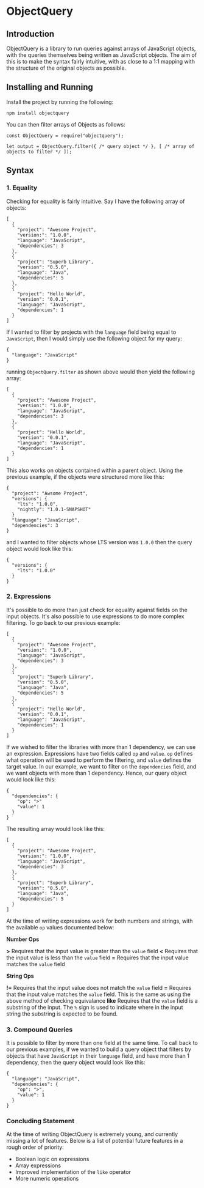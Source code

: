 # ObjectQuery

## Introduction

ObjectQuery is a library to run queries against arrays of JavaScript objects, with the queries themselves being written as JavaScript objects. The aim of this is to make the syntax fairly intuitive, with as close to a 1:1 mapping with the structure of the original objects as possible.

## Installing and Running

Install the project by running the following:

~~~
npm install objectquery
~~~

You can then filter arrays of Objects as follows:

~~~
const ObjectQuery = require("objectquery");

let output = ObjectQuery.filter({ /* query object */ }, [ /* array of objects to filter */ ]);
~~~

## Syntax

### 1. Equality

Checking for equality is fairly intuitive. Say I have the following array of objects:

~~~
[
  {
    "project": "Awesome Project",
    "version:": "1.0.0",
    "language": "JavaScript",
    "dependencies": 3
  },
  {
    "project": "Superb Library",
    "version": "0.5.0",
    "language": "Java",
    "dependencies": 5
  },
  {
    "project": "Hello World",
    "version": "0.0.1",
    "language": "JavaScript",
    "dependencies": 1
  }
]
~~~

If I wanted to filter by projects with the `language` field being equal to `JavaScript`, then I would simply use the following object for my query:

~~~
{
  "language": "JavaScript"
}
~~~

running `ObjectQuery.filter` as shown above would then yield the following array:

~~~
[
  {
    "project": "Awesome Project",
    "version:": "1.0.0",
    "language": "JavaScript",
    "dependencies": 3
  },
  {
    "project": "Hello World",
    "version": "0.0.1",
    "language": "JavaScript",
    "dependencies": 1
  }
]
~~~

This also works on objects contained within a parent object. Using the previous example, if the objects were structured more like this:

~~~
{
  "project": "Awsome Project",
  "versions": {
    "lts": "1.0.0",
    "nightly": "1.0.1-SNAPSHOT"
  }
  "language": "JavaScript",
  "dependencies": 3
}
~~~

and I wanted to filter objects whose LTS version was `1.0.0` then the query object would look like this:

~~~
{
  "versions": {
    "lts": "1.0.0"
  }
}
~~~

### 2. Expressions

It's possible to do more than just check for equality against fields on the input objects. It's also possible to use expressions to do more complex filtering. To go back to our previous example:

~~~
[
  {
    "project": "Awesome Project",
    "version:": "1.0.0",
    "language": "JavaScript",
    "dependencies": 3
  },
  {
    "project": "Superb Library",
    "version": "0.5.0",
    "language": "Java",
    "dependencies": 5
  },
  {
    "project": "Hello World",
    "version": "0.0.1",
    "language": "JavaScript",
    "dependencies": 1
  }
]
~~~

If we wished to filter the libraries with more than 1 dependency, we can use an expression. Expressions have two fields called `op` and `value`. `op` defines what operation will be used to perform the filtering, and `value` defines the target value. In our example, we want to filter on the `dependencies` field, and we want objects with more than 1 dependency. Hence, our query object would look like this:

~~~
{
  "dependencies": {
    "op": ">"
    "value": 1
  }
}
~~~

The resulting array would look like this:

~~~
[
  {
    "project": "Awesome Project",
    "version:": "1.0.0",
    "language": "JavaScript",
    "dependencies": 3
  },
  {
    "project": "Superb Library",
    "version": "0.5.0",
    "language": "Java",
    "dependencies": 5
  }
]
~~~

At the time of writing expressions work for both numbers and strings, with the available `op` values documented below:

**Number Ops**

**>** Requires that the input value is greater than the `value` field
**<** Requires that the input value is less than the `value` field
**=** Requires that the input value matches the `value` field

**String Ops**

**!=** Requires that the input value does not match the `value` field
**=** Requires that the input value matches the `value` field. This is the same as using the above method of checking equivalance
**like** Requires that the `value` field is a substring of the input. The `%` sign is used to indicate where in the input string the substring is expected to be found.

### 3. Compound Queries

It is possible to filter by more than one field at the same time. To call back to our previous examples, if we wanted to build a query object that filters by objects that have `JavaScript` in their `language` field, and have more than 1 dependency, then the query object would look like this:

~~~
{
  "language": "JavaScript",
  "dependencies": {
    "op": ">",
    "value": 1
  }
}
~~~

### Concluding Statement

At the time of writing ObjectQuery is extremely young, and currently missing a lot of features. Below is a list of potential future features in a rough order of priority:

* Boolean logic on expressions
* Array expressions
* Improved implementation of the `like` operator
* More numeric operations